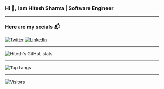 ### Hi 👋, I am Hitesh Sharma | Software Engineer


---

### Here are my socials 📬

[![Twitter](http://img.shields.io/badge/-Twitter-1DA1F2?style=for-the-badge&logo=twitter&logoColor=ffffff)](https://twitter.com/ihiteshsharma)
[![LinkedIn](http://img.shields.io/badge/-LinkedIn-0e76a8?style=for-the-badge&logo=linkedin&logoColor=ffffff)](https://www.linkedin.com/in/ihiteshsharma/)

---

![Hitesh's GitHub stats](https://github-readme-stats.vercel.app/api?username=ihiteshsharma&show_icons=true&theme=transparent)

---

![Top Langs](https://github-readme-stats.vercel.app/api/top-langs/?username=ihiteshsharma&layout=compact&theme=transparent)

---

![Visitors](https://komarev.com/ghpvc/?username=ihiteshsharma&color=319e77&style=plastic)
